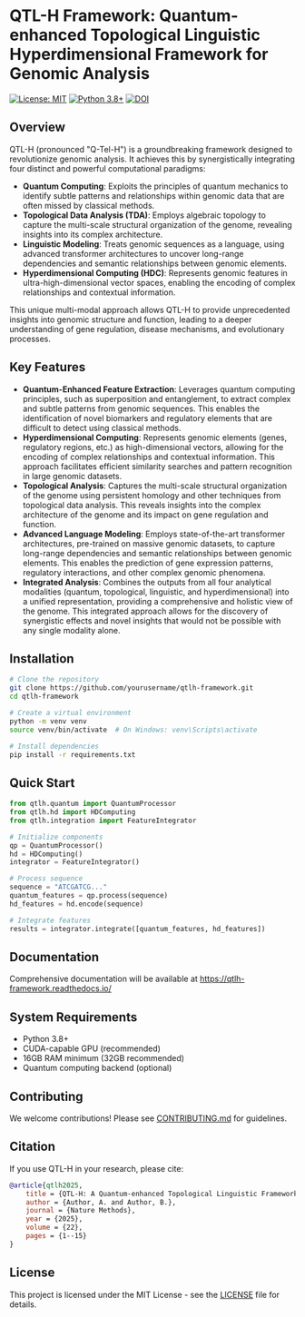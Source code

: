 # QTL-H Framework: Quantum-enhanced Topological Linguistic Hyperdimensional Framework for Genomic Analysis

[![License: MIT](https://img.shields.io/badge/License-MIT-yellow.svg)](https://opensource.org/licenses/MIT)
[![Python 3.8+](https://img.shields.io/badge/python-3.8+-blue.svg)](https://www.python.org/downloads/)
[![DOI](https://zenodo.org/badge/DOI/10.5281/zenodo.example.svg)](https://doi.org/10.5281/zenodo.example)

## Overview

QTL-H (pronounced "Q-Tel-H") is a groundbreaking framework designed to revolutionize genomic analysis. It achieves this by synergistically integrating four distinct and powerful computational paradigms:

*   **Quantum Computing**: Exploits the principles of quantum mechanics to identify subtle patterns and relationships within genomic data that are often missed by classical methods.
*   **Topological Data Analysis (TDA)**: Employs algebraic topology to capture the multi-scale structural organization of the genome, revealing insights into its complex architecture.
*   **Linguistic Modeling**: Treats genomic sequences as a language, using advanced transformer architectures to uncover long-range dependencies and semantic relationships between genomic elements.
*   **Hyperdimensional Computing (HDC)**: Represents genomic features in ultra-high-dimensional vector spaces, enabling the encoding of complex relationships and contextual information.

This unique multi-modal approach allows QTL-H to provide unprecedented insights into genomic structure and function, leading to a deeper understanding of gene regulation, disease mechanisms, and evolutionary processes.

## Key Features

*   **Quantum-Enhanced Feature Extraction**: Leverages quantum computing principles, such as superposition and entanglement, to extract complex and subtle patterns from genomic sequences. This enables the identification of novel biomarkers and regulatory elements that are difficult to detect using classical methods.
*   **Hyperdimensional Computing**: Represents genomic elements (genes, regulatory regions, etc.) as high-dimensional vectors, allowing for the encoding of complex relationships and contextual information. This approach facilitates efficient similarity searches and pattern recognition in large genomic datasets.
*   **Topological Analysis**: Captures the multi-scale structural organization of the genome using persistent homology and other techniques from topological data analysis. This reveals insights into the complex architecture of the genome and its impact on gene regulation and function.
*   **Advanced Language Modeling**: Employs state-of-the-art transformer architectures, pre-trained on massive genomic datasets, to capture long-range dependencies and semantic relationships between genomic elements. This enables the prediction of gene expression patterns, regulatory interactions, and other complex genomic phenomena.
*   **Integrated Analysis**: Combines the outputs from all four analytical modalities (quantum, topological, linguistic, and hyperdimensional) into a unified representation, providing a comprehensive and holistic view of the genome. This integrated approach allows for the discovery of synergistic effects and novel insights that would not be possible with any single modality alone.

## Installation

```bash
# Clone the repository
git clone https://github.com/yourusername/qtlh-framework.git
cd qtlh-framework

# Create a virtual environment
python -m venv venv
source venv/bin/activate  # On Windows: venv\Scripts\activate

# Install dependencies
pip install -r requirements.txt
```

## Quick Start

```python
from qtlh.quantum import QuantumProcessor
from qtlh.hd import HDComputing
from qtlh.integration import FeatureIntegrator

# Initialize components
qp = QuantumProcessor()
hd = HDComputing()
integrator = FeatureIntegrator()

# Process sequence
sequence = "ATCGATCG..."
quantum_features = qp.process(sequence)
hd_features = hd.encode(sequence)

# Integrate features
results = integrator.integrate([quantum_features, hd_features])
```

## Documentation

Comprehensive documentation will be available at https://qtlh-framework.readthedocs.io/

## System Requirements

*   Python 3.8+
*   CUDA-capable GPU (recommended)
*   16GB RAM minimum (32GB recommended)
*   Quantum computing backend (optional)

## Contributing

We welcome contributions! Please see [CONTRIBUTING.md](CONTRIBUTING.md) for guidelines.

## Citation

If you use QTL-H in your research, please cite:

```bibtex
@article{qtlh2025,
    title = {QTL-H: A Quantum-enhanced Topological Linguistic Framework for Genomic Analysis},
    author = {Author, A. and Author, B.},
    journal = {Nature Methods},
    year = {2025},
    volume = {22},
    pages = {1--15}
}
```

## License

This project is licensed under the MIT License - see the [LICENSE](LICENSE) file for details.
